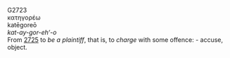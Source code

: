 <body>
  <p>G2723<br>  κατηγορέω  <br> katēgoreō  <br><i>kat-ay-gor-eh‘-o </i><br>From <a href="g2725.htm">2725</a>  to <i>be</i> <i>a</i> <i>plaintiff</i>, that is, to <i>charge</i> with some offence: - accuse, object.<br></p>
 </body>